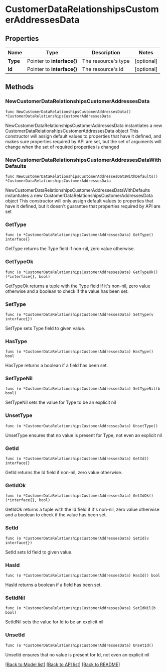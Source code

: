 # CustomerDataRelationshipsCustomerAddressesData

## Properties

Name | Type | Description | Notes
------------ | ------------- | ------------- | -------------
**Type** | Pointer to **interface{}** | The resource&#39;s type | [optional] 
**Id** | Pointer to **interface{}** | The resource&#39;s id | [optional] 

## Methods

### NewCustomerDataRelationshipsCustomerAddressesData

`func NewCustomerDataRelationshipsCustomerAddressesData() *CustomerDataRelationshipsCustomerAddressesData`

NewCustomerDataRelationshipsCustomerAddressesData instantiates a new CustomerDataRelationshipsCustomerAddressesData object
This constructor will assign default values to properties that have it defined,
and makes sure properties required by API are set, but the set of arguments
will change when the set of required properties is changed

### NewCustomerDataRelationshipsCustomerAddressesDataWithDefaults

`func NewCustomerDataRelationshipsCustomerAddressesDataWithDefaults() *CustomerDataRelationshipsCustomerAddressesData`

NewCustomerDataRelationshipsCustomerAddressesDataWithDefaults instantiates a new CustomerDataRelationshipsCustomerAddressesData object
This constructor will only assign default values to properties that have it defined,
but it doesn't guarantee that properties required by API are set

### GetType

`func (o *CustomerDataRelationshipsCustomerAddressesData) GetType() interface{}`

GetType returns the Type field if non-nil, zero value otherwise.

### GetTypeOk

`func (o *CustomerDataRelationshipsCustomerAddressesData) GetTypeOk() (*interface{}, bool)`

GetTypeOk returns a tuple with the Type field if it's non-nil, zero value otherwise
and a boolean to check if the value has been set.

### SetType

`func (o *CustomerDataRelationshipsCustomerAddressesData) SetType(v interface{})`

SetType sets Type field to given value.

### HasType

`func (o *CustomerDataRelationshipsCustomerAddressesData) HasType() bool`

HasType returns a boolean if a field has been set.

### SetTypeNil

`func (o *CustomerDataRelationshipsCustomerAddressesData) SetTypeNil(b bool)`

 SetTypeNil sets the value for Type to be an explicit nil

### UnsetType
`func (o *CustomerDataRelationshipsCustomerAddressesData) UnsetType()`

UnsetType ensures that no value is present for Type, not even an explicit nil
### GetId

`func (o *CustomerDataRelationshipsCustomerAddressesData) GetId() interface{}`

GetId returns the Id field if non-nil, zero value otherwise.

### GetIdOk

`func (o *CustomerDataRelationshipsCustomerAddressesData) GetIdOk() (*interface{}, bool)`

GetIdOk returns a tuple with the Id field if it's non-nil, zero value otherwise
and a boolean to check if the value has been set.

### SetId

`func (o *CustomerDataRelationshipsCustomerAddressesData) SetId(v interface{})`

SetId sets Id field to given value.

### HasId

`func (o *CustomerDataRelationshipsCustomerAddressesData) HasId() bool`

HasId returns a boolean if a field has been set.

### SetIdNil

`func (o *CustomerDataRelationshipsCustomerAddressesData) SetIdNil(b bool)`

 SetIdNil sets the value for Id to be an explicit nil

### UnsetId
`func (o *CustomerDataRelationshipsCustomerAddressesData) UnsetId()`

UnsetId ensures that no value is present for Id, not even an explicit nil

[[Back to Model list]](../README.md#documentation-for-models) [[Back to API list]](../README.md#documentation-for-api-endpoints) [[Back to README]](../README.md)



